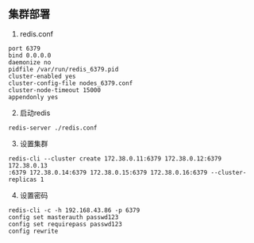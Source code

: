 ## 集群部署

1. redis.conf
```
port 6379
bind 0.0.0.0
daemonize no
pidfile /var/run/redis_6379.pid
cluster-enabled yes
cluster-config-file nodes_6379.conf
cluster-node-timeout 15000
appendonly yes
```

2. 启动redis

```
redis-server ./redis.conf
```

3. 设置集群

```
redis-cli --cluster create 172.38.0.11:6379 172.38.0.12:6379 172.38.0.13
:6379 172.38.0.14:6379 172.38.0.15:6379 172.38.0.16:6379 --cluster-replicas 1 
```

4. 设置密码

```
redis-cli -c -h 192.168.43.86 -p 6379
config set masterauth passwd123 
config set requirepass passwd123 
config rewrite 

```